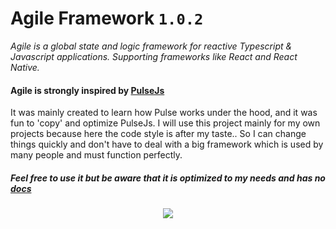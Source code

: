 # Agile Framework `1.0.2`

_Agile is a global state and logic framework for reactive Typescript & Javascript applications. Supporting frameworks like React and React Native._

#### Agile is strongly inspired by [PulseJs](https://github.com/pulse-framework/pulse)
It was mainly created to learn how Pulse works under the hood, and it was fun to 'copy' and optimize PulseJs.
I will use this project mainly for my own projects because here the code style is after my taste..
So I can change things quickly and don't have to deal with a big framework which is used by many people and must function perfectly.

##### Feel free to use it but be aware that it is optimized to my needs and has no [docs](https://pulsejs.org/)

<div align="center">
  <img src="https://i.pinimg.com/originals/66/70/fd/6670fd61b91760bf8f04ca0479a2e0d1.gif">
</div>
